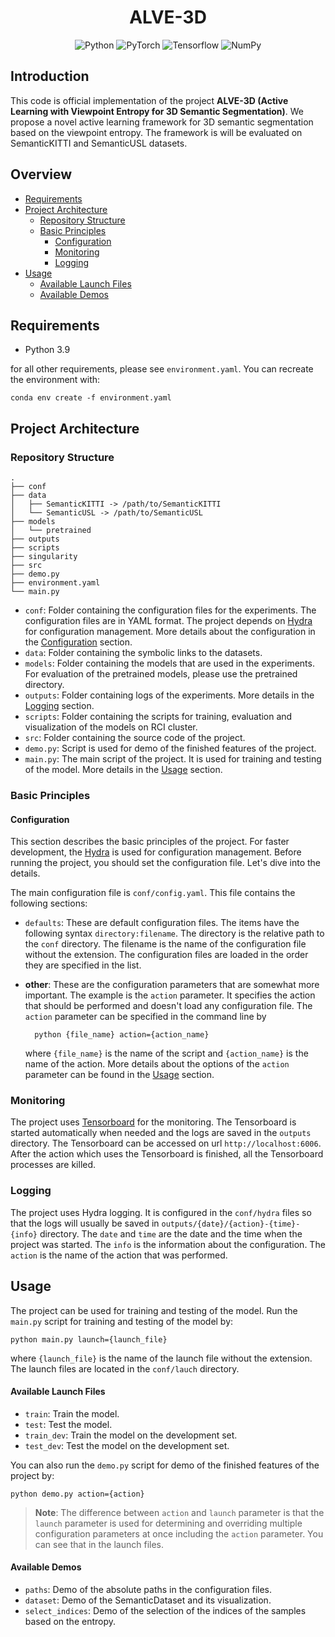 <h1 align="center">ALVE-3D</h1>

<p align="center">
<img src="https://img.shields.io/badge/Python-14354C?style=for-the-badge&logo=python&logoColor=white" alt="Python"/>
<img src="https://img.shields.io/badge/PyTorch-%23EE4C2C.svg?style=for-the-badge&logo=PyTorch&logoColor=white" alt="PyTorch"/>
<img src="https://img.shields.io/badge/TensorFlow-%23FF6F00.svg?style=for-the-badge&logo=TensorFlow&logoColor=white" alt="Tensorflow"/>
<img src="https://img.shields.io/badge/numpy-%23013243.svg?style=for-the-badge&logo=numpy&logoColor=white" alt="NumPy"/>
</p>

## Introduction

This code is official implementation of the project **ALVE-3D (Active Learning with Viewpoint Entropy
for 3D Semantic Segmentation)**. We propose a novel active learning framework for 3D semantic segmentation based on the
viewpoint entropy.
The framework is will be evaluated on SemanticKITTI and SemanticUSL datasets.

## Overview

- [Requirements](#requirements)
- [Project Architecture](#project-architecture)
    - [Repository Structure](#repository-structure)
    - [Basic Principles](#basic-principles)
        - [Configuration](#configuration)
        - [Monitoring](#monitoring)
        - [Logging](#logging)
- [Usage](#usage)
    - [Available Launch Files](#available-launch-files)
    - [Available Demos](#available-demos)

## Requirements

- Python 3.9

for all other requirements, please see `environment.yaml`. You can recreate the environment with:

    conda env create -f environment.yaml

## Project Architecture

### Repository Structure

    .
    ├── conf
    ├── data
    │   ├── SemanticKITTI -> /path/to/SemanticKITTI
    │   └── SemanticUSL -> /path/to/SemanticUSL
    ├── models
    │   └── pretrained
    ├── outputs
    ├── scripts
    ├── singularity
    ├── src
    ├── demo.py
    ├── environment.yaml
    └── main.py

- `conf`: Folder containing the configuration files for the experiments. The configuration files are in YAML format.
  The project depends on [Hydra](https://hydra.cc/) for configuration management. More details about the configuration
  in the [Configuration](#configuration) section.
- `data`: Folder containing the symbolic links to the datasets.
- `models`: Folder containing the models that are used in the experiments.
  For evaluation of the pretrained models, please use the pretrained directory.
- `outputs`: Folder containing logs of the experiments. More details in the [Logging](#logging) section.
- `scripts`: Folder containing the scripts for training, evaluation and visualization of the models on RCI cluster.
- `src`: Folder containing the source code of the project.
- `demo.py`: Script is used for demo of the finished features of the project.
- `main.py`: The main script of the project. It is used for training and testing of the model. More details in
  the [Usage](#usage) section.

### Basic Principles

#### Configuration

This section describes the basic principles of the project. For faster development, the [Hydra](https://hydra.cc/) is
used for configuration management. Before running the project, you should set the configuration file. Let's dive into
the details.

The main configuration file is `conf/config.yaml`. This file contains the following sections:

- `defaults`: These are default configuration files. The items have the following syntax `directory:filename`. The
  directory
  is the relative path to the `conf` directory. The filename is the name of the configuration file without the
  extension. The configuration files are loaded in the order they are specified in the list.
- **other**: These are the configuration parameters that are somewhat more important. The example is the `action`
  parameter. It specifies the action that should be performed and doesn't load any configuration file. The `action`
  parameter can be specified in the command line by

        python {file_name} action={action_name}

  where `{file_name}` is the name of the script and `{action_name}` is the name of the action. More details about the
  options of the `action` parameter can be found in the [Usage](#usage) section.

### Monitoring

The project uses [Tensorboard](https://www.tensorflow.org/tensorboard) for the monitoring. The Tensorboard is started
automatically when needed and the logs are saved in the `outputs` directory. The Tensorboard can be accessed on
url `http://localhost:6006`. After the action which uses the Tensorboard is finished, all the Tensorboard processes are
killed.

### Logging

The project uses Hydra logging. It is configured in the `conf/hydra` files so that the logs will usually be saved
in `outputs/{date}/{action}-{time}-{info}` directory. The `date` and `time` are the date and the time when the project
was started. The `info` is the information about the configuration. The `action` is the name of the action that was
performed.

## Usage

The project can be used for training and testing of the model. Run the `main.py` script for training and testing of the
model by:

    python main.py launch={launch_file}

where `{launch_file}` is the name of the launch file without the extension. The launch files are located in
the `conf/lauch` directory.

#### Available Launch Files

- `train`: Train the model.
- `test`: Test the model.
- `train_dev`: Train the model on the development set.
- `test_dev`: Test the model on the development set.

You can also run the `demo.py` script for demo of the finished features of the project by:

    python demo.py action={action}

> **Note**: The difference between `action` and `launch` parameter is that the `launch` parameter is used for
> determining and overriding multiple configuration parameters at once including the `action` parameter. You can see
> that in the launch files.

#### Available Demos

- `paths`: Demo of the absolute paths in the configuration files.
- `dataset`: Demo of the SemanticDataset and its visualization.
- `select_indices`: Demo of the selection of the indices of the samples based on the entropy.




